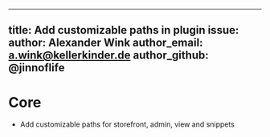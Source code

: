  ---
 title:              Add customizable paths in plugin
 issue:              
 author:             Alexander Wink
 author_email:       a.wink@kellerkinder.de
 author_github:      @jinnoflife
 ---
 # Core
 * Add customizable paths for storefront, admin, view and snippets 
